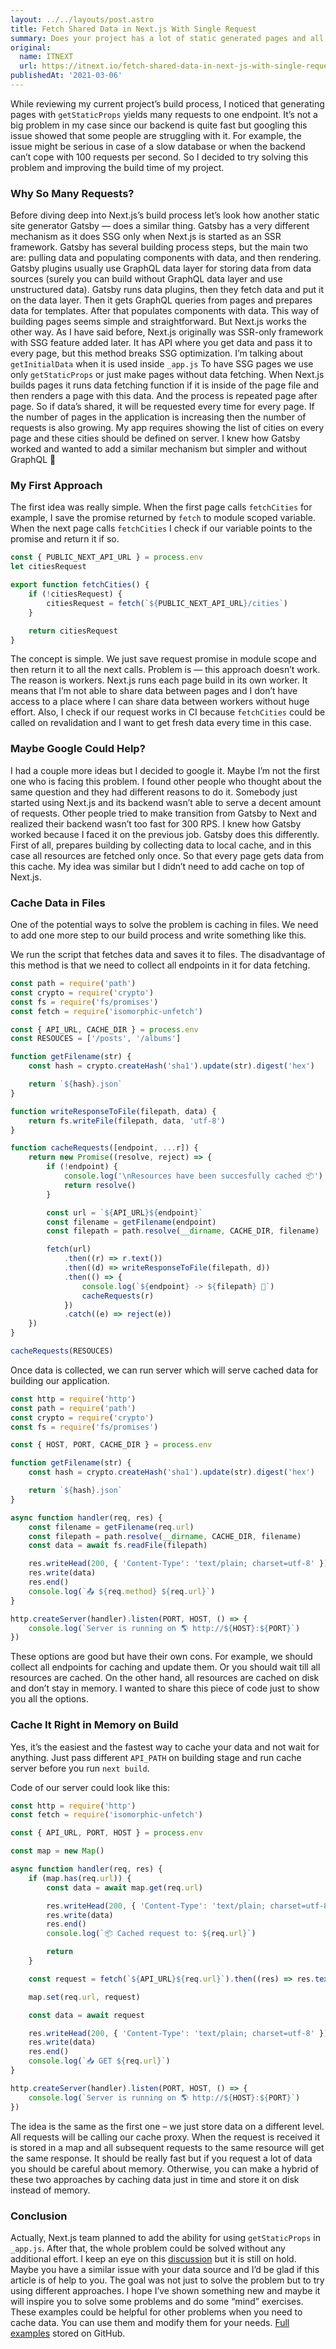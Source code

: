 ```yaml
---
layout: ../../layouts/post.astro
title: Fetch Shared Data in Next.js With Single Request
summary: Does your project has a lot of static generated pages and all of the pages have shared data that is fetched from server side? It could cause spamming your server by many requests that are called by every page that should be generated. Let's take a look at how we can prevent that with NodeJS in front of Next.js on the build stage
original:
  name: ITNEXT
  url: https://itnext.io/fetch-shared-data-in-next-js-with-single-request-833433fa8ed1
publishedAt: '2021-03-06'
---
```


While reviewing my current project’s build process, I noticed that generating pages with `getStaticProps` yields many requests to one endpoint. It’s not a big problem in my case since our backend is quite fast but googling this issue showed that some people are struggling with it. For example, the issue might be serious in case of a slow database or when the backend can’t cope with 100 requests per second. So I decided to try solving this problem and improving the build time of my project.

### Why So Many Requests?

Before diving deep into Next.js’s build process let’s look how another static site generator Gatsby — does a similar thing. Gatsby has a very different mechanism as it does SSG only when Next.js is started as an SSR framework.
Gatsby has several building process steps, but the main two are: pulling data and populating components with data, and then rendering. Gatsby plugins usually use GraphQL data layer for storing data from data sources (surely you can build without GraphQL data layer and use unstructured data). Gatsby runs data plugins, then they fetch data and put it on the data layer. Then it gets GraphQL queries from pages and prepares data for templates. After that populates components with data. This way of building pages seems simple and straightforward. But Next.js works the other way.
As I have said before, Next.js originally was SSR-only framework with SSG feature added later. It has API where you get data and pass it to every page, but this method breaks SSG optimization. I’m talking about `getInitialData` when it is used inside `_app.js`
To have SSG pages we use only `getStaticProps` or just make pages without data fetching. When Next.js builds pages it runs data fetching function if it is inside of the page file and then renders a page with this data. And the process is repeated page after page. So if data’s shared, it will be requested every time for every page. If the number of pages in the application is increasing then the number of requests is also growing.
My app requires showing the list of cities on every page and these cities should be defined on server. I knew how Gatsby worked and wanted to add a similar mechanism but simpler and without GraphQL 🙂

### My First Approach

The first idea was really simple. When the first page calls `fetchCities` for example, I save the promise returned by `fetch` to module scoped variable. When the next page calls `fetchCities` I check if our variable points to the promise and return it if so.

```js:data/cities.js
const { PUBLIC_NEXT_API_URL } = process.env
let citiesRequest

export function fetchCities() {
	if (!citiesRequest) {
		citiesRequest = fetch(`${PUBLIC_NEXT_API_URL}/cities`)
	}

	return citiesRequest
}
```

The concept is simple. We just save request promise in module scope and then return it to all the next calls. Problem is — this approach doesn’t work. The reason is workers. Next.js runs each page build in its own worker. It means that I’m not able to share data between pages and I don’t have access to a place where I can share data between workers without huge effort. Also, I check if our request works in CI because `fetchCities` could be called on revalidation and I want to get fresh data every time in this case.

### Maybe Google Could Help?

I had a couple more ideas but I decided to google it. Maybe I’m not the first one who is facing this problem. I found other people who thought about the same question and they had different reasons to do it. Somebody just started using Next.js and its backend wasn’t able to serve a decent amount of requests. Other people tried to make transition from Gatsby to Next and realized their backend wasn’t too fast for 300 RPS. I knew how Gatsby worked because I faced it on the previous job. Gatsby does this differently. First of all, prepares building by collecting data to local cache, and in this case all resources are fetched only once. So that every page gets data from this cache. My idea was similar but I didn’t need to add cache on top of Next.js.

### Cache Data in Files

One of the potential ways to solve the problem is caching in files. We need to add one more step to our build process and write something like this.

We run the script that fetches data and saves it to files. The disadvantage of this method is that we need to collect all endpoints in it for data fetching.

```js
const path = require('path')
const crypto = require('crypto')
const fs = require('fs/promises')
const fetch = require('isomorphic-unfetch')

const { API_URL, CACHE_DIR } = process.env
const RESOUCES = ['/posts', '/albums']

function getFilename(str) {
	const hash = crypto.createHash('sha1').update(str).digest('hex')

	return `${hash}.json`
}

function writeResponseToFile(filepath, data) {
	return fs.writeFile(filepath, data, 'utf-8')
}

function cacheRequests([endpoint, ...r]) {
	return new Promise((resolve, reject) => {
		if (!endpoint) {
			console.log('\nResources have been succesfully cached 📦')
			return resolve()
		}

		const url = `${API_URL}${endpoint}`
		const filename = getFilename(endpoint)
		const filepath = path.resolve(__dirname, CACHE_DIR, filename)

		fetch(url)
			.then((r) => r.text())
			.then((d) => writeResponseToFile(filepath, d))
			.then(() => {
				console.log(`${endpoint} -> ${filepath} 💾`)
				cacheRequests(r)
			})
			.catch((e) => reject(e))
	})
}

cacheRequests(RESOUCES)
```

Once data is collected, we can run server which will serve cached data for building our application.

```js
const http = require('http')
const path = require('path')
const crypto = require('crypto')
const fs = require('fs/promises')

const { HOST, PORT, CACHE_DIR } = process.env

function getFilename(str) {
	const hash = crypto.createHash('sha1').update(str).digest('hex')

	return `${hash}.json`
}

async function handler(req, res) {
	const filename = getFilename(req.url)
	const filepath = path.resolve(__dirname, CACHE_DIR, filename)
	const data = await fs.readFile(filepath)

	res.writeHead(200, { 'Content-Type': 'text/plain; charset=utf-8' })
	res.write(data)
	res.end()
	console.log(`📤 ${req.method} ${req.url}`)
}

http.createServer(handler).listen(PORT, HOST, () => {
	console.log(`Server is running on 🌎 http://${HOST}:${PORT}`)
})
```

These options are good but have their own cons. For example, we should collect all endpoints for caching and update them. Or you should wait till all resources are cached. On the other hand, all resources are cached on disk and don’t stay in memory. I wanted to share this piece of code just to show you all the options.

### Cache It Right in Memory on Build

Yes, it’s the easiest and the fastest way to cache your data and not wait for anything. Just pass different `API_PATH` on building stage and run cache server before you run `next build`.

Code of our server could look like this:

```js
const http = require('http')
const fetch = require('isomorphic-unfetch')

const { API_URL, PORT, HOST } = process.env

const map = new Map()

async function handler(req, res) {
	if (map.has(req.url)) {
		const data = await map.get(req.url)

		res.writeHead(200, { 'Content-Type': 'text/plain; charset=utf-8' })
		res.write(data)
		res.end()
		console.log(`📦 Cached request to: ${req.url}`)

		return
	}

	const request = fetch(`${API_URL}${req.url}`).then((res) => res.text())

	map.set(req.url, request)

	const data = await request

	res.writeHead(200, { 'Content-Type': 'text/plain; charset=utf-8' })
	res.write(data)
	res.end()
	console.log(`📥 GET ${req.url}`)
}

http.createServer(handler).listen(PORT, HOST, () => {
	console.log(`Server is running on 🌎 http://${HOST}:${PORT}`)
})
```

The idea is the same as the first one – we just store data on a different level. All requests will be calling our cache proxy. When the request is received it is stored in a map and all subsequent requests to the same resource will get the same response. It should be really fast but if you request a lot of data you should be careful about memory. Otherwise, you can make a hybrid of these two approaches by caching data just in time and store it on disk instead of memory.

### Conclusion

Actually, Next.js team planned to add the ability for using `getStaticProps` in `_app.js`. After that, the whole problem could be solved without any additional effort. I keep an eye on this [discussion](https://github.com/vercel/next.js/discussions/10949#discussioncomment-44898) but it is still on hold.
Maybe you have a similar issue with your data source and I’d be glad if this article is of help to you. The goal was not just to solve the problem but to try using different approaches. I hope I’ve shown something new and maybe it will inspire you to solve some problems and do some “mind” exercises. These examples could be helpful for other problems when you need to cache data. You can use them and modify them for your needs.
[Full examples](https://github.com/akellbl4/cache-proxy) stored on GitHub.
